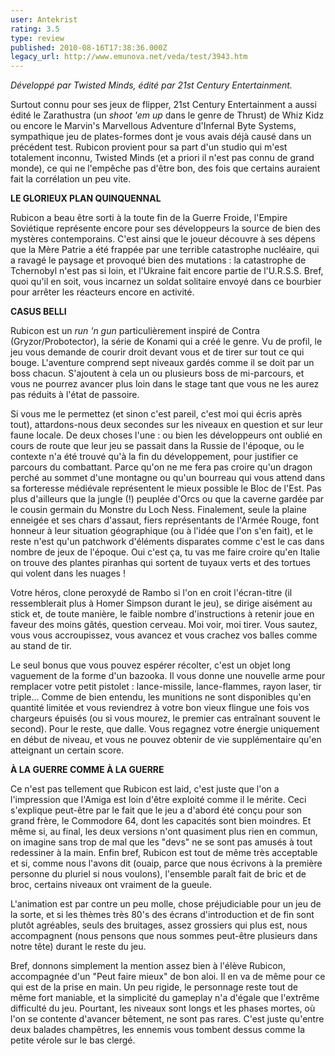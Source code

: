 ```yaml
---
user: Antekrist
rating: 3.5
type: review
published: 2010-08-16T17:38:36.000Z
legacy_url: http://www.emunova.net/veda/test/3943.htm
---
```

_Développé par Twisted Minds, édité par 21st Century Entertainment._  

  

Surtout connu pour ses jeux de flipper, 21st Century Entertainment a aussi édité le Zarathustra (un _shoot 'em up_ dans le genre de Thrust) de Whiz Kidz ou encore le Marvin's Marvellous Adventure d'Infernal Byte Systems, sympathique jeu de plates-formes dont je vous avais déjà causé dans un précédent test. Rubicon provient pour sa part d'un studio qui m'est totalement inconnu, Twisted Minds (et a priori il n'est pas connu de grand monde), ce qui ne l'empêche pas d'être bon, des fois que certains auraient fait la corrélation un peu vite.  

  

**LE GLORIEUX PLAN QUINQUENNAL**  

Rubicon a beau être sorti à la toute fin de la Guerre Froide, l'Empire Soviétique représente encore pour ses développeurs la source de bien des mystères contemporains. C'est ainsi que le joueur découvre à ses dépens que la Mère Patrie a été frappée par une terrible catastrophe nucléaire, qui a ravagé le paysage et provoqué bien des mutations : la catastrophe de Tchernobyl n'est pas si loin, et l'Ukraine fait encore partie de l'U.R.S.S. Bref, quoi qu'il en soit, vous incarnez un soldat solitaire envoyé dans ce bourbier pour arrêter les réacteurs encore en activité.  

  

**CASUS BELLI**  

Rubicon est un _run 'n gun_ particulièrement inspiré de Contra (Gryzor/Probotector), la série de Konami qui a créé le genre. Vu de profil, le jeu vous demande de courir droit devant vous et de tirer sur tout ce qui bouge. L'aventure comprend sept niveaux gardés comme il se doit par un boss chacun. S'ajoutent à cela un ou plusieurs boss de mi-parcours, et vous ne pourrez avancer plus loin dans le stage tant que vous ne les aurez pas réduits à l'état de passoire.  

Si vous me le permettez (et sinon c'est pareil, c'est moi qui écris après tout), attardons-nous deux secondes sur les niveaux en question et sur leur faune locale. De deux choses l'une : ou bien les développeurs ont oublié en cours de route que leur jeu se passait dans la Russie de l'époque, ou le contexte n'a été trouvé qu'à la fin du développement, pour justifier ce parcours du combattant. Parce qu'on ne me fera pas croire qu'un dragon perché au sommet d'une montagne ou qu'un bourreau qui vous attend dans sa forteresse médiévale représentent le mieux possible le Bloc de l'Est. Pas plus d'ailleurs que la jungle (!) peuplée d'Orcs ou que la caverne gardée par le cousin germain du Monstre du Loch Ness. Finalement, seule la plaine enneigée et ses chars d'assaut, fiers représentants de l'Armée Rouge, font honneur à leur situation géographique (ou à l'idée que l'on s'en fait), et le reste n'est qu'un patchwork d'éléments disparates comme c'est le cas dans nombre de jeux de l'époque. Oui c'est ça, tu vas me faire croire qu'en Italie on trouve des plantes piranhas qui sortent de tuyaux verts et des tortues qui volent dans les nuages !  

Votre héros, clone peroxydé de Rambo si l'on en croit l'écran-titre (il ressemblerait plus à Homer Simpson durant le jeu), se dirige aisément au stick et, de toute manière, le faible nombre d'instructions à retenir joue en faveur des moins gâtés, question cerveau. Moi voir, moi tirer. Vous sautez, vous vous accroupissez, vous avancez et vous crachez vos balles comme au stand de tir.  

Le seul bonus que vous pouvez espérer récolter, c'est un objet long vaguement de la forme d'un bazooka. Il vous donne une nouvelle arme pour remplacer votre petit pistolet : lance-missile, lance-flammes, rayon laser, tir triple... Comme de bien entendu, les munitions ne sont disponibles qu'en quantité limitée et vous reviendrez à votre bon vieux flingue une fois vos chargeurs épuisés (ou si vous mourez, le premier cas entraînant souvent le second). Pour le reste, que dalle. Vous regagnez votre énergie uniquement en début de niveau, et vous ne pouvez obtenir de vie supplémentaire qu'en atteignant un certain score.  

  

**À LA GUERRE COMME À LA GUERRE**  

Ce n'est pas tellement que Rubicon est laid, c'est juste que l'on a l'impression que l'Amiga est loin d'être exploité comme il le mérite. Ceci s'explique peut-être par le fait que le jeu a d'abord été conçu pour son grand frère, le Commodore 64, dont les capacités sont bien moindres. Et même si, au final, les deux versions n'ont quasiment plus rien en commun, on imagine sans trop de mal que les "devs" ne se sont pas amusés à tout redessiner à la main. Enfin bref, Rubicon est tout de même très acceptable et si, comme nous l'avons dit (ouaip, parce que nous écrivons à la première personne du pluriel si nous voulons), l'ensemble paraît fait de bric et de broc, certains niveaux ont vraiment de la gueule.  

L'animation est par contre un peu molle, chose préjudiciable pour un jeu de la sorte, et si les thèmes très 80's des écrans d'introduction et de fin sont plutôt agréables, seuls des bruitages, assez grossiers qui plus est, nous accompagnent (nous pensons que nous sommes peut-être plusieurs dans notre tête) durant le reste du jeu.  

Bref, donnons simplement la mention assez bien à l'élève Rubicon, accompagnée d'un "Peut faire mieux" de bon aloi. Il en va de même pour ce qui est de la prise en main. Un peu rigide, le personnage reste tout de même fort maniable, et la simplicité du gameplay n'a d'égale que l'extrême difficulté du jeu. Pourtant, les niveaux sont longs et les phases mortes, où l'on se contente d'avancer bêtement, ne sont pas rares. C'est juste qu'entre deux balades champêtres, les ennemis vous tombent dessus comme la petite vérole sur le bas clergé.